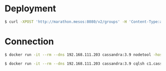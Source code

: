 # Deployment

```bash
$ curl -XPOST 'http://marathon.mesos:8080/v2/groups' -H 'Content-Type:application/json' -d@cassandra-cluster.json
```

# Connection

```bash
$ docker run -it --rm --dns 192.168.111.203 cassandra:3.9 nodetool -host c1.cassandra.database.marathon.mesos -p 7199 status  
```

```bash
$ docker run -it --rm --dns 192.168.111.203 cassandra:3.9 cqlsh c1.cassandra.database.marathon.mesos
```
